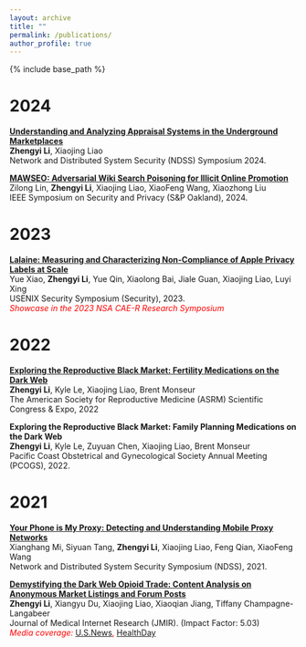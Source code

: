 ```yaml
---
layout: archive
title: ""
permalink: /publications/
author_profile: true
---
```


{% include base_path %}

2024
======
**[Understanding and Analyzing Appraisal Systems in the Underground Marketplaces](https://www.ndss-symposium.org/wp-content/uploads/2024-187-paper.pdf)**
<br>**Zhengyi Li**, Xiaojing Liao
<br>Network and Distributed System Security (NDSS) Symposium 2024.

​**[MAWSEO: Adversarial Wiki Search Poisoning for Illicit Online Promotion](https://www.xiaojingliao.com/uploads/9/7/0/2/97024238/lin2024mawseo.pdf)**
<br>Zilong Lin, **Zhengyi Li**, Xiaojing Liao, XiaoFeng Wang, Xiaozhong Liu
<br>IEEE Symposium on Security and Privacy (S&P Oakland), 2024.


2023
======
**[Lalaine: Measuring and Characterizing Non-Compliance of Apple Privacy Labels at Scale](https://www.xiaojingliao.com/uploads/9/7/0/2/97024238/lalaine_sec23.pdf)**
<br>Yue Xiao, **Zhengyi Li**, Yue Qin, Xiaolong Bai, Jiale Guan, Xiaojing Liao, Luyi Xing
<br>USENIX Security Symposium (Security), 2023.
<br><span style="color:red">*Showcase in the 2023 NSA CAE-R Research Symposium*</span>

2022
======
**[Exploring the Reproductive Black Market: Fertility Medications on the Dark Web](https://www.fertstert.org/action/showPdf?pii=S0015-0282%2822%2900586-6)**
<br>**Zhengyi Li**, Kyle Le, Xiaojing Liao, Brent Monseur
<br>The American Society for Reproductive Medicine (ASRM) Scientific Congress & Expo, 2022

**Exploring the Reproductive Black Market: Family Planning Medications on the Dark Web**
<br>**Zhengyi Li**, Kyle Le, Zuyuan Chen, Xiaojing Liao, Brent Monseur
<br>Pacific Coast Obstetrical and Gynecological Society Annual Meeting (PCOGS), 2022.


2021
======
**[Your Phone is My Proxy: Detecting and Understanding Mobile Proxy Networks](https://www.xiaojingliao.com/uploads/9/7/0/2/97024238/ndss21-mobile-proxy.pdf)**
<br>Xianghang Mi, Siyuan Tang, **Zhengyi Li**, Xiaojing Liao, Feng Qian, XiaoFeng Wang
<br>Network and Distributed System Security Symposium (NDSS), 2021.

​**[Demystifying the Dark Web Opioid Trade: Content Analysis on Anonymous Market Listings and Forum Posts](https://www.jmir.org/2021/2/e24486/)**
<br>**Zhengyi Li**, Xiangyu Du, Xiaojing Liao, Xiaoqian Jiang, Tiffany Champagne-Langabeer
<br>Journal of Medical Internet Research (JMIR). (Impact Factor: 5.03)
<br><span style="color:red">*Media coverage:* [U.S.News](https://www.usnews.com/news/health-news/articles/2021-04-02/people-are-buying-illegal-opioids-on-the-dark-web), [HealthDay](https://consumer.healthday.com/b-4-2-people-are-buying-illegal-opioids-on-the-dark-web-2651293494.html)</span>
